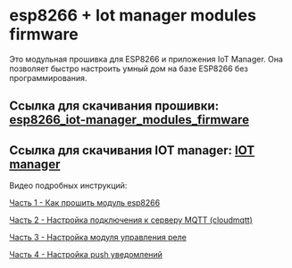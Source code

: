 # esp8266 + Iot manager modules firmware
Это модульная прошивка для ESP8266 и приложения IoT Manager. Она позволяет быстро настроить умный дом на базе ESP8266 без программирования.

## Ссылка для скачивания прошивки: [esp8266_iot-manager_modules_firmware](https://github.com/DmitryBorisenko33/esp8266_iot-manager_modules_firmware/releases/download/v1.0.7%2B/esp8266_iot-manager_modules_firmware.zip)

## Ссылка для скачивания IOT manager: [IOT manager](https://github.com/DmitryBorisenko33/esp8266_iot-manager_modules_firmware/raw/master/iot_manager/IoT%20Manager%201.5.5.apk)

Видео подробных инструкций:

[Часть 1 - Как прошить модуль esp8266 ](https://www.youtube.com/watch?v=octnqt9XBAs)

[Часть 2 - Настройка подключения к серверу MQTT (cloudmqtt) ](https://www.youtube.com/watch?v=SXgtQ0zh1RQ)

[Часть 3 - Настройка модуля управления реле ](https://www.youtube.com/watch?v=1aIoAOH7Hms&t)

[Часть 4 - Настройка push уведомлений ](https://www.youtube.com/watch?v=8vzU5YEo9LE)
